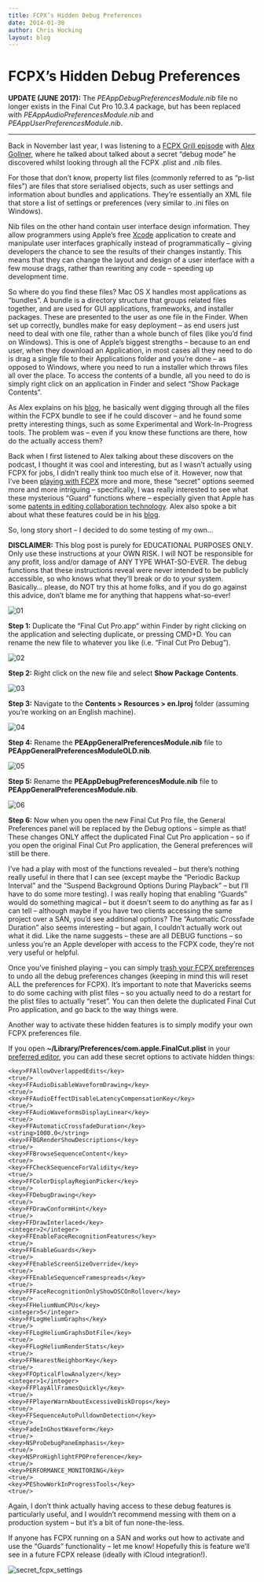 ```yaml
---
title: FCPX’s Hidden Debug Preferences
date: 2014-01-30
author: Chris Hocking
layout: blog
---
```

# FCPX’s Hidden Debug Preferences

**UPDATE (JUNE 2017):** The *PEAppDebugPreferencesModule.nib* file no longer exists in the Final Cut Pro 10.3.4 package, but has been replaced with *PEAppAudioPreferencesModule.nib* and *PEAppUserPreferencesModule.nib*.

---

Back in November last year, I was listening to a [FCPX Grill episode](http://digitalcinemacafe.com/2013/11/26/fcg003-reading-the-fcpx-tea-leaves-feat-alex-gollner/) with [Alex Gollner](http://blog.alex4d.com), where he talked about talked about a secret “debug mode” he discovered whilst looking through all the FCPX .plist and .nib files.

For those that don’t know, property list files (commonly referred to as “p-list files”) are files that store serialised objects, such as user settings and information about bundles and applications. They’re essentially an XML file that store a list of settings or preferences (very similar to .ini files on Windows).

Nib files on the other hand contain user interface design information. They allow programmers using Apple’s free [Xcode](https://developer.apple.com/xcode/) application to create and manipulate user interfaces graphically instead of programmatically – giving developers the chance to see the results of their changes instantly. This means that they can change the layout and design of a user interface with a few mouse drags, rather than rewriting any code – speeding up development time.

So where do you find these files? Mac OS X handles most applications as “bundles”. A bundle is a directory structure that groups related files together, and are used for GUI applications, frameworks, and installer packages. These are presented to the user as one file in the Finder. When set up correctly, bundles make for easy deployment – as end users just need to deal with one file, rather than a whole bunch of files (like you’d find on Windows). This is one of Apple’s biggest strengths – because to an end user, when they download an Application, in most cases all they need to do is drag a single file to their Applications folder and you’re done – as opposed to Windows, where you need to run a installer which throws files all over the place. To access the contents of a bundle, all you need to do is simply right click on an application in Finder and select “Show Package Contents”.

As Alex explains on his [blog](http://blog.alex4d.com/2012/07/25/secret-fcpx-4-debug-mode/), he basically went digging through all the files within the FCPX bundle to see if he could discover – and he found some pretty interesting things, such as some Experimental and Work-In-Progress tools. The problem was – even if you know these functions are there, how do the actually access them?

Back when I first listened to Alex talking about these discovers on the podcast, I thought it was cool and interesting, but as I wasn’t actually using FCPX for jobs, I didn’t really think too much else of it. However, now that I’ve been [playing with FCPX](./../2014/01/28/fcpx-rant/) more and more, these “secret” options seemed more and more intriguing – specifically, I was really interested to see what these mysterious “Guard” functions where – especially given that Apple has some [patents in editing collaboration technology](http://www.fcp.co/final-cut-pro/news/884-apple-s-new-patent-hints-at-collaborative-media-production-with-final-cut-pro?utm_source=feedburner&utm_medium=feed&utm_campaign=Feed:+FCPdotCO+(FCPdotCo+Main+RSS+Feed)). Alex also spoke a bit about what these features could be in his [blog](http://blog.alex4d.com/2011/07/18/secret-fcpx-xml-multi-user-editing/).

So, long story short – I decided to do some testing of my own…

**DISCLAIMER:** This blog post is purely for EDUCATIONAL PURPOSES ONLY. Only use these instructions at your OWN RISK. I will NOT be responsible for any profit, loss and/or damage of ANY TYPE WHAT-SO-EVER. The debug functions that these instructions reveal were never intended to be publicly accessible, so who knows what they’ll break or do to your system. Basically… please, do NOT try this at home folks, and if you do go against this advice, don’t blame me for anything that happens what-so-ever!

![01](/static/blog/01-01.png)

**Step 1:** Duplicate the “Final Cut Pro.app” within Finder by right clicking on the application and selecting duplicate, or pressing CMD+D. You can rename the new file to whatever you like (i.e. “Final Cut Pro Debug”).

![02](/static/blog/01-02.png)

**Step 2:** Right click on the new file and select **Show Package Contents**.

![03](/static/blog/01-03.png)

**Step 3:** Navigate to the **Contents > Resources > en.lproj** folder (assuming you’re working on an English machine).

![04](/static/blog/01-04.png)

**Step 4:** Rename the **PEAppGeneralPreferencesModule.nib** file to **PEAppGeneralPreferencesModuleOLD.nib**.

![05](/static/blog/01-05.png)

**Step 5:** Rename the **PEAppDebugPreferencesModule.nib** file to **PEAppGeneralPreferencesModule.nib**.

![06](/static/blog/01-06.png)

**Step 6:** Now when you open the new Final Cut Pro file, the General Preferences panel will be replaced by the Debug options – simple as that! These changes ONLY affect the duplicated Final Cut Pro application – so if you open the original Final Cut Pro application, the General preferences will still be there.

I’ve had a play with most of the functions revealed – but there’s nothing really useful in there that I can see (except maybe the “Periodic Backup Interval” and the “Suspend Background Options During Playback” – but I’ll have to do some more testing). I was really hoping that enabling “Guards” would do something magical – but it doesn’t seem to do anything as far as I can tell – although maybe if you have two clients accessing the same project over a SAN, you’d see additional options? The “Automatic Crossfade Duration” also seems interesting – but again, I couldn’t actually work out what it did. Like the name suggests – these are all DEBUG functions – so unless you’re an Apple developer with access to the FCPX code, they’re not very useful or helpful.

Once you’ve finished playing – you can simply [trash your FCPX preferences](http://support.apple.com/kb/ts3893) to undo all the debug preferences changes (keeping in mind this will reset ALL the preferences for FCPX). It’s important to note that Mavericks seems to do some caching with plist files – so you actually need to do a restart for the plist files to actually “reset”. You can then delete the duplicated Final Cut Pro application, and go back to the way things were.

Another way to activate these hidden features is to simply modify your own FCPX preferences file.

If you open **~/Library/Preferences/com.apple.FinalCut.plist** in your [preferred editor](http://support.apple.com/kb/ht4850), you can add these secret options to activate hidden things:

```
<key>FFAllowOverlappedEdits</key>
<true/>
<key>FFAudioDisableWaveformDrawing</key>
<true/>
<key>FFAudioEffectDisableLatencyCompensationKey</key>
<true/>
<key>FFAudioWaveformsDisplayLinear</key>
<true/>
<key>FFAutomaticCrossfadeDuration</key>
<string>1000.0</string>
<key>FFBGRenderShowDescriptions</key>
<true/>
<key>FFBrowseSequenceContent</key>
<true/>
<key>FFCheckSequenceForValidity</key>
<true/>
<key>FFColorDisplayRegionPicker</key>
<true/>
<key>FFDebugDrawing</key>
<true/>
<key>FFDrawConformHint</key>
<true/>
<key>FFDrawInterlaced</key>
<integer>2</integer>
<key>FFEnableFaceRecognitionFeatures</key>
<true/>
<key>FFEnableGuards</key>
<true/>
<key>FFEnableScreenSizeOverride</key>
<true/>
<key>FFEnableSequenceFramespreads</key>
<true/>
<key>FFFaceRecognitionOnlyShowOSCOnRollover</key>
<true/>
<key>FFHeliumNumCPUs</key>
<integer>5</integer>
<key>FFLogHeliumGraphs</key>
<true/>
<key>FFLogHeliumGraphsDotFile</key>
<true/>
<key>FFLogHeliumRenderStats</key>
<true/>
<key>FFNearestNeighborKey</key>
<true/>
<key>FFOpticalFlowAnalyzer</key>
<integer>1</integer>
<key>FFPlayAllFramesQuickly</key>
<true/>
<key>FFPlayerWarnAboutExcessiveDiskDrops</key>
<true/>
<key>FFSequenceAutoPulldownDetection</key>
<true/>
<key>FadeInGhostWaveform</key>
<true/>
<key>NSProDebugPaneEmphasis</key>
<true/>
<key>NSProHighlightFPOPreference</key>
<true/>
<key>PERFORMANCE_MONITORING</key>
<true/>
<key>PEShowWorkInProgressTools</key>
<true/>
```

Again, I don’t think actually having access to these debug features is particularly useful, and I wouldn’t recommend messing with them on a production system – but it’s a bit of fun none-the-less.

If anyone has FCPX running on a SAN and works out how to activate and use the “Guards” functionality – let me know! Hopefully this is feature we’ll see in a future FCPX release (ideally with iCloud integration!).

![secret_fcpx_settings](/static/blog/01-secret_fcpx_settings.jpg)